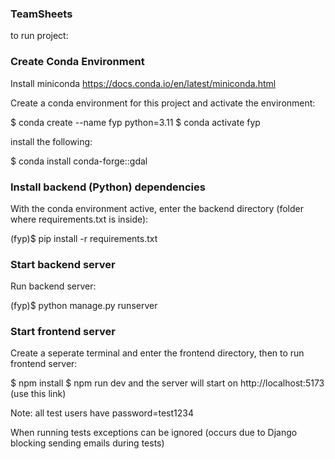 ### TeamSheets
to run project:

### Create Conda Environment
Install miniconda https://docs.conda.io/en/latest/miniconda.html

Create a conda environment for this project and activate the environment:

$ conda create --name fyp python=3.11
$ conda activate fyp

install the following:

$ conda install conda-forge::gdal


### Install backend (Python) dependencies
With the conda environment active, enter the backend directory (folder where requirements.txt is inside):

(fyp)$ pip install -r requirements.txt


### Start backend server
Run backend server:

(fyp)$ python manage.py runserver


### Start frontend server
Create a seperate terminal and enter the frontend directory, then to run frontend server:

$ npm install
$ npm run dev
and the server will start on http://localhost:5173 (use this link)



Note: all test users have password=test1234

When running tests exceptions can be ignored (occurs due to Django blocking sending emails during tests)